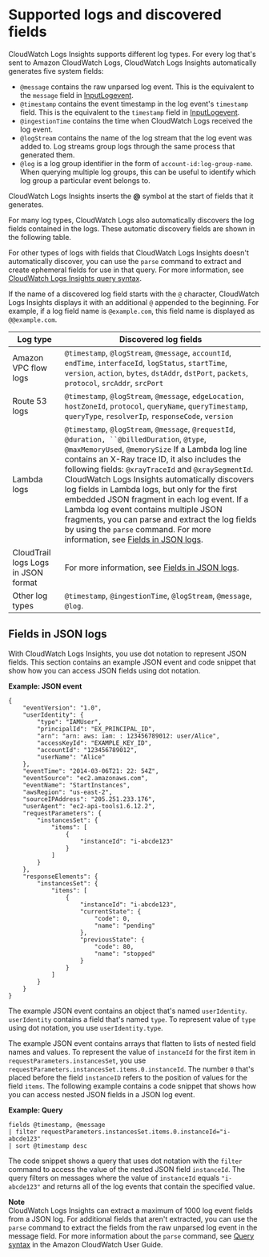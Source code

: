 # Supported logs and discovered fields<a name="CWL_AnalyzeLogData-discoverable-fields"></a>

CloudWatch Logs Insights supports different log types\. For every log that's sent to Amazon CloudWatch Logs, CloudWatch Logs Insights automatically generates five system fields: 
+ `@message` contains the raw unparsed log event\. This is the equivalent to the `message` field in [InputLogevent](https://docs.aws.amazon.com/AmazonCloudWatchLogs/latest/APIReference/API_InputLogEvent.html)\.
+ `@timestamp` contains the event timestamp in the log event's `timestamp` field\. This is the equivalent to the `timestamp` field in [InputLogevent](https://docs.aws.amazon.com/AmazonCloudWatchLogs/latest/APIReference/API_InputLogEvent.html)\.
+ `@ingestionTime` contains the time when CloudWatch Logs received the log event\.
+ `@logStream` contains the name of the log stream that the log event was added to\. Log streams group logs through the same process that generated them\.
+ `@log` is a log group identifier in the form of `account-id:log-group-name`\. When querying multiple log groups, this can be useful to identify which log group a particular event belongs to\.

CloudWatch Logs Insights inserts the **@** symbol at the start of fields that it generates\.

For many log types, CloudWatch Logs also automatically discovers the log fields contained in the logs\. These automatic discovery fields are shown in the following table\.

For other types of logs with fields that CloudWatch Logs Insights doesn't automatically discover, you can use the `parse` command to extract and create ephemeral fields for use in that query\. For more information, see [CloudWatch Logs Insights query syntax](CWL_QuerySyntax.md)\.

If the name of a discovered log field starts with the `@` character, CloudWatch Logs Insights displays it with an additional `@` appended to the beginning\. For example, if a log field name is `@example.com`, this field name is displayed as `@@example.com`\.


| Log type | Discovered log fields | 
| --- | --- | 
|  Amazon VPC flow logs  |  `@timestamp`, `@logStream`, `@message`, `accountId`, `endTime`, `interfaceId`, `logStatus`, `startTime`, `version`, `action`, `bytes`, `dstAddr`, `dstPort`, `packets`, `protocol`, `srcAddr`, `srcPort`    | 
|  Route 53 logs  |  `@timestamp`, `@logStream`, `@message`, `edgeLocation`, `hostZoneId`, `protocol`, `queryName`, `queryTimestamp`, `queryType`, `resolverIp`, `responseCode`, `version`  | 
|  Lambda logs  |  `@timestamp`, `@logStream`, `@message`, `@requestId`, `@duration, ``@billedDuration`, `@type`, `@maxMemoryUsed`, `@memorySize` If a Lambda log line contains an X\-Ray trace ID, it also includes the following fields: `@xrayTraceId` and `@xraySegmentId`\. CloudWatch Logs Insights automatically discovers log fields in Lambda logs, but only for the first embedded JSON fragment in each log event\. If a Lambda log event contains multiple JSON fragments, you can parse and extract the log fields by using the `parse` command\. For more information, see [Fields in JSON logs](#CWL_AnalyzeLogData-discoverable-JSON-logs)\.  | 
|  CloudTrail logs Logs in JSON format  |  For more information, see [Fields in JSON logs](#CWL_AnalyzeLogData-discoverable-JSON-logs)\.  | 
|  Other log types  |  `@timestamp`, `@ingestionTime`, `@logStream`, `@message`, `@log`\.  | 

## Fields in JSON logs<a name="CWL_AnalyzeLogData-discoverable-JSON-logs"></a>

With CloudWatch Logs Insights, you use dot notation to represent JSON fields\. This section contains an example JSON event and code snippet that show how you can access JSON fields using dot notation\.

**Example: JSON event**

```
{
    "eventVersion": "1.0",
    "userIdentity": {
        "type": "IAMUser",
        "principalId": "EX_PRINCIPAL_ID",
        "arn": "arn: aws: iam: : 123456789012: user/Alice",
        "accessKeyId": "EXAMPLE_KEY_ID",
        "accountId": "123456789012",
        "userName": "Alice"
    },
    "eventTime": "2014-03-06T21: 22: 54Z",
    "eventSource": "ec2.amazonaws.com",
    "eventName": "StartInstances",
    "awsRegion": "us-east-2",
    "sourceIPAddress": "205.251.233.176",
    "userAgent": "ec2-api-tools1.6.12.2",
    "requestParameters": {
        "instancesSet": {
            "items": [
                {
                    "instanceId": "i-abcde123"
                }
            ]
        }
    },
    "responseElements": {
        "instancesSet": {
            "items": [
                {
                    "instanceId": "i-abcde123",
                    "currentState": {
                        "code": 0,
                        "name": "pending"
                    },
                    "previousState": {
                        "code": 80,
                        "name": "stopped"
                    }
                }
            ]
        }
    }
}
```

The example JSON event contains an object that's named `userIdentity`\. `userIdentity` contains a field that's named `type`\. To represent value of `type` using dot notation, you use `userIdentity.type`\.

The example JSON event contains arrays that flatten to lists of nested field names and values\. To represent the value of `instanceId` for the first item in `requestParameters.instancesSet`, you use `requestParameters.instancesSet.items.0.instanceId`\. The number `0` that's placed before the field `instanceID` refers to the position of values for the field `items`\. The following example contains a code snippet that shows how you can access nested JSON fields in a JSON log event\.

**Example: Query**

```
fields @timestamp, @message
| filter requestParameters.instancesSet.items.0.instanceId="i-abcde123"
| sort @timestamp desc
```

The code snippet shows a query that uses dot notation with the `filter` command to access the value of the nested JSON field `instanceId`\. The query filters on messages where the value of `instanceId` equals `"i-abcde123"` and returns all of the log events that contain the specified value\.

**Note**  
CloudWatch Logs Insights can extract a maximum of 1000 log event fields from a JSON log\. For additional fields that aren't extracted, you can use the `parse` command to extract the fields from the raw unparsed log event in the message field\. For more information about the `parse` command, see [Query syntax](https://docs.aws.amazon.com/AmazonCloudWatch/latest/logs/CWL_QuerySyntax.html) in the Amazon CloudWatch User Guide\.